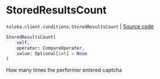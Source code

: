 # StoredResultsCount
`toloka.client.conditions.StoredResultsCount` | [Source code](https://github.com/Toloka/toloka-kit/blob/v0.1.24/src/client/conditions.py#L269)

```python
StoredResultsCount(
    self,
    operator: CompareOperator,
    value: Optional[int] = None
)
```

How many times the performer entered captcha

